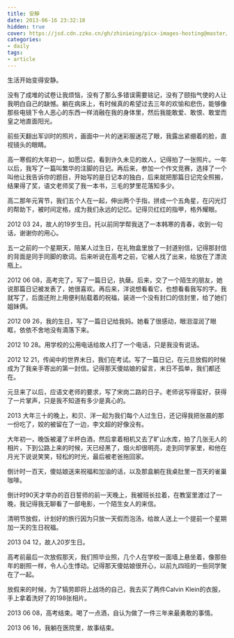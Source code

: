 ```yaml
---
title: 安靜
date: 2013-06-16 23:32:18
hidden: true
cover: https://jsd.cdn.zzko.cn/gh/zhinieing/picx-images-hosting@master/cover/quiet.jpg
categories:
- daily
tags:
- article
---
```

生活开始变得安静。

没有了成堆的试卷让我烦恼，没有了那么多错误需要铭记，没有了颐指气使的人让我明白自己的缺憾。躺在病床上，有时候真的希望过去三年的欢愉和悲伤，能够像那些电镜下令人恶心的东西一样消融在我的身体里，然后我能敢爱、敢恨、敢堂而皇之地直面阳光。

<!-- more -->

前些天翻出军训时的照片，画面中一片的迷彩服迷花了眼，我露出紧绷着的脸，直视镜头的眼睛。

高一寒假的大年初一，如愿以偿，看到许久未见的故人，记得拍了一张照片。一年以后，我写了一篇叫繁华的注脚的日记。再后来，参加一个作文竞赛，选择了一个叫他让我告诉你的题目，开始写的是日记本的独白，后来就把那篇日记完全照搬，结果得了奖，语文老师奖了我一本书，三毛的梦里花落知多少。

高二那年元宵节，我们五个人在一起，伸出两个手指，拼成一个五角星，在闪光灯的帮助下，被时间定格，成为我们永远的记忆。记得贝红红的指甲，格外耀眼。

2012 03 24，故人的19岁生日。托以前同学帮我送了一本韩寒的青春，收到一句话，谢谢你的用心。

五一之前的一个星期天，陪某人过生日，在礼物盒里放了一封道别信，记得那封信的背面是同手同脚的歌词。后来听说在高考之前，它被人找了出来，给放在了漂流瓶上。

2012 06 08，高考完了，写了一篇日记，执蘖。后来，交了一个陌生的朋友，她说那篇日记被发表了，她很喜欢。再后来，洋说想看看它，也想看看我写的字。我就写了，后面还附上用便利贴载着的祝福，装进一个没有封口的信封里，给了她们姐妹俩。

2012 09 26，我的生日，写了一篇日记给我妈。她看了很感动，眼泪湿润了眼眶，依依不舍地没有滴落下来。

2012 10 28。用学校的公用电话给故人打了一个电话，只是我没有说话。

2012 12 21，传闻中的世界末日，我们在考试。写了一篇日记，在元旦放假的时候成为了我亲手寄出的第一封信。记得那天傻姑娘的留言，末日不孤单，我们都还在。

元旦来了以后，应语文老师的要求，写了宋岗二路的日子。老师说写得蛮好，获得了一片掌声，只是我不知道有多少是真心的。

2013 大年三十的晚上，和贝、洋一起为我们每个人过生日，还记得我把张晨的那一份吃了，姣的被留在了一边，李文超的好像没有。

大年初一，晚饭被灌了半杯白酒，然后拿着相机又去了旷山水库，拍了几张无人的相片，下到公路上来的时候，天已经黑了，烟火却很明亮，走到同学家里，和他在月光下说说笑笑，轻松的时光，最后被老爸拖回家。

倒计时一百天，傻姑娘送来祝福和加油的话，以及那盒躺在我桌肚里一百天的雀巢咖啡。

倒计时90天才举办的百日誓师的前一天晚上，我被班长拉着，在教室里渡过了一晚，我记得我无聊看了一部电影，一个陌生女人的来信。

清明节放假，计划好的旅行因为只放一天假而泡汤，给故人送上一个提前一个星期加一天的生日祝福。

2013 04 12，故人20岁生日。

高考前最后一次放假那天，我们照毕业照，几个人在学校一面墙上悬坐着，像那些年的剧照一样，令人心生悸动。记得那天傻姑娘很开心，以前九四班的一些同学聚在了一起。

放假来的时候，为了犒劳即将上战场的自己，我去买了两件Calvin Klein的衣服，手上拿着洗好了的198张相片。

2013 06 08，高考结束。喝了一点酒，自认为做了一件三年来最勇敢的事情。

2013 06 16，我躺在医院里，故事结束。

<audio src="http://music.163.com/song/media/outer/url?id=512527423.mp3" poster="http://p1.music.126.net/9WQ-LzRSfQFqGSKmF3kF5Q==/109951163041923985.jpg?param=130y130" name="晃动在眼皮上的阳光" author="玥霖Gabrielle" loop autoplay>
</audio>